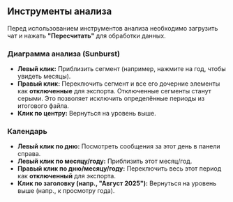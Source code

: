 ## Инструменты анализа

Перед использованием инструментов анализа необходимо загрузить чат и нажать **"Пересчитать"** для обработки данных.

### Диаграмма анализа (Sunburst)

- **Левый клик:** Приблизить сегмент (например, нажмите на год, чтобы увидеть месяцы).
- **Правый клик:** Переключить сегмент и все его дочерние элементы как **отключенные** для экспорта. Отключенные сегменты станут серыми. Это позволяет исключить определённые периоды из итогового файла.
- **Клик по центру:** Вернуться на уровень выше.

### Календарь

- **Левый клик по дню:** Посмотреть сообщения за этот день в панели справа.
- **Левый клик по месяцу/году:** Приблизить этот месяц/год.
- **Правый клик по дню/месяцу/году:** Переключить весь этот период как **отключенный** для экспорта.
- **Клик по заголовку (напр., "Август 2025"):** Вернуться на уровень выше (напр., к просмотру года).
